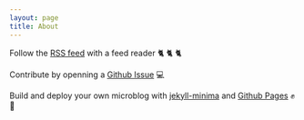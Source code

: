 ```yaml
---
layout: page
title: About
---
```

Follow the [RSS feed](https://status.epidro.me/feed.xml) with a feed reader :cat2: :cat2: :cat2:

Contribute by openning a [Github Issue](https://github.com/epidrome/status/issues) :computer:

Build and deploy your own microblog with [jekyll-minima](https://github.com/jekyll/minima) and [Github Pages](https://pages.github.com) :fist: :muscle:
